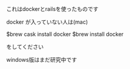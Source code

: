これはdockerとrailsを使ったものです

docker が入っていない人は(mac)

$brew cask install docker
$brew install docker

をしてください

windows版はまだ研究中です
